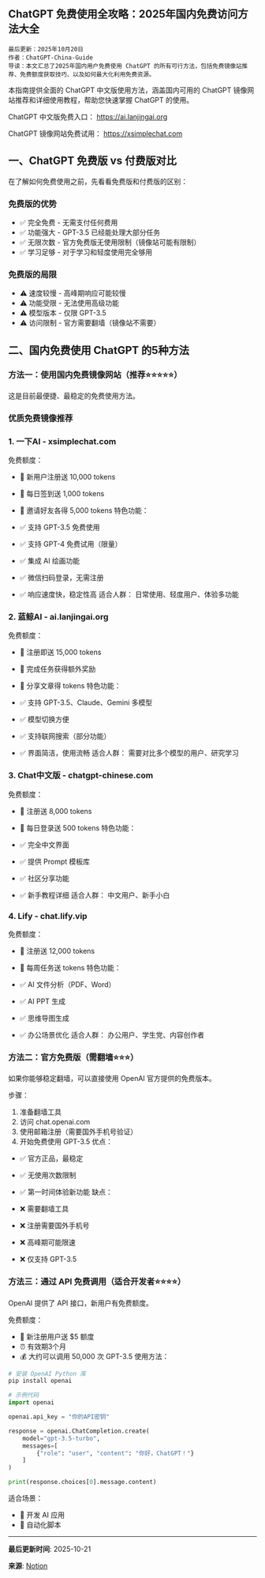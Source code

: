 ## ChatGPT 免费使用全攻略：2025年国内免费访问方法大全

```plain text
最后更新：2025年10月20日
作者：ChatGPT-China-Guide
导读：本文汇总了2025年国内用户免费使用 ChatGPT 的所有可行方法，包括免费镜像站推荐、免费额度获取技巧、以及如何最大化利用免费资源。

```

本指南提供全面的 ChatGPT 中文版使用方法，涵盖国内可用的 ChatGPT 镜像网站推荐和详细使用教程，帮助您快速掌握 ChatGPT 的使用。

ChatGPT 中文版免费入口： https://ai.lanjingai.org

ChatGPT 镜像网站免费试用： https://xsimplechat.com

## 一、ChatGPT 免费版 vs 付费版对比

在了解如何免费使用之前，先看看免费版和付费版的区别：

### 免费版的优势

- ✅ 完全免费 - 无需支付任何费用
- ✅ 功能强大 - GPT-3.5 已经能处理大部分任务
- ✅ 无限次数 - 官方免费版无使用限制（镜像站可能有限制）
- ✅ 学习足够 - 对于学习和轻度使用完全够用
### 免费版的局限

- ⚠️ 速度较慢 - 高峰期响应可能较慢
- ⚠️ 功能受限 - 无法使用高级功能
- ⚠️ 模型版本 - 仅限 GPT-3.5
- ⚠️ 访问限制 - 官方需要翻墙（镜像站不需要）
## 二、国内免费使用 ChatGPT 的5种方法

### 方法一：使用国内免费镜像网站（推荐⭐⭐⭐⭐⭐）

这是目前最便捷、最稳定的免费使用方法。

### 优质免费镜像推荐

### 1. 一下AI - xsimplechat.com

免费额度：

- 🎁 新用户注册送 10,000 tokens
- 🎁 每日签到送 1,000 tokens
- 🎁 邀请好友各得 5,000 tokens
特色功能：

- ✅ 支持 GPT-3.5 免费使用
- ✅ 支持 GPT-4 免费试用（限量）
- ✅ 集成 AI 绘画功能
- ✅ 微信扫码登录，无需注册
- ✅ 响应速度快，稳定性高
适合人群： 日常使用、轻度用户、体验多功能

### 2. 蓝鲸AI - ai.lanjingai.org

免费额度：

- 🎁 注册即送 15,000 tokens
- 🎁 完成任务获得额外奖励
- 🎁 分享文章得 tokens
特色功能：

- ✅ 支持 GPT-3.5、Claude、Gemini 多模型
- ✅ 模型切换方便
- ✅ 支持联网搜索（部分功能）
- ✅ 界面简洁，使用流畅
适合人群： 需要对比多个模型的用户、研究学习

### 3. Chat中文版 - chatgpt-chinese.com

免费额度：

- 🎁 注册送 8,000 tokens
- 🎁 每日登录送 500 tokens
特色功能：

- ✅ 完全中文界面
- ✅ 提供 Prompt 模板库
- ✅ 社区分享功能
- ✅ 新手教程详细
适合人群： 中文用户、新手小白

### 4. Lify - chat.lify.vip

免费额度：

- 🎁 注册送 12,000 tokens
- 🎁 每周任务送 tokens
特色功能：

- ✅ AI 文件分析（PDF、Word）
- ✅ AI PPT 生成
- ✅ 思维导图生成
- ✅ 办公场景优化
适合人群： 办公用户、学生党、内容创作者

### 方法二：官方免费版（需翻墙⭐⭐⭐）

如果你能够稳定翻墙，可以直接使用 OpenAI 官方提供的免费版本。

步骤：

1. 准备翻墙工具
1. 访问 chat.openai.com
1. 使用邮箱注册（需要国外手机号验证）
1. 开始免费使用 GPT-3.5
优点：

- ✅ 官方正品，最稳定
- ✅ 无使用次数限制
- ✅ 第一时间体验新功能
缺点：

- ❌ 需要翻墙工具
- ❌ 注册需要国外手机号
- ❌ 高峰期可能限速
- ❌ 仅支持 GPT-3.5
### 方法三：通过 API 免费调用（适合开发者⭐⭐⭐⭐）

OpenAI 提供了 API 接口，新用户有免费额度。

免费额度：

- 🎁 新注册用户送 $5 额度
- ⏰ 有效期3个月
- 💰 大约可以调用 50,000 次 GPT-3.5
使用方法：

```python
# 安装 OpenAI Python 库
pip install openai

# 示例代码
import openai

openai.api_key = "你的API密钥"

response = openai.ChatCompletion.create(
    model="gpt-3.5-turbo",
    messages=[
        {"role": "user", "content": "你好，ChatGPT！"}
    ]
)

print(response.choices[0].message.content)

```

适合场景：

- 🔧 开发 AI 应用
- 🤖 自动化脚本

---

**最后更新时间**: 2025-10-21

**来源**: [Notion](https://www.notion.so/ChatGPT-Chinese-2920230047c7804792c8c4a6014f7b73)